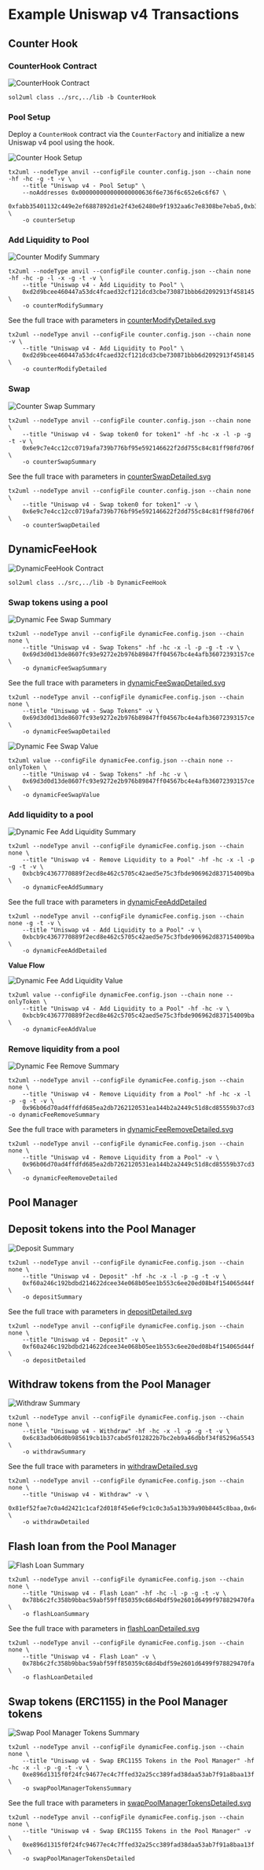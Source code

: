# Example Uniswap v4 Transactions

## Counter Hook

### CounterHook Contract

![CounterHook Contract](./CounterHook.svg)

```
sol2uml class ../src,../lib -b CounterHook
```

### Pool Setup

Deploy a `CounterHook` contract via the `CounterFactory` and initialize a new Uniswap v4 pool using the hook.

![Counter Hook Setup](./counterSetup.svg)

```
tx2uml --nodeType anvil --configFile counter.config.json --chain none -hf -hc -g -t -v \
    --title "Uniswap v4 - Pool Setup" \
    --noAddresses 0x000000000000000000636f6e736f6c652e6c6f67 \
    0xfabb35401132c449e2ef6887892d1e2f43e62480e9f1932aa6c7e8308be7eba5,0xb3ee845923d8f202dd8d4326e87c39d7ee00d2ba341c7794d0f392327ecc41ff \
    -o counterSetup
```

### Add Liquidity to Pool

![Counter Modify Summary](./counterModifySummary.svg)

```
tx2uml --nodeType anvil --configFile counter.config.json --chain none  -hf -hc -p -l -x -g -t -v \
    --title "Uniswap v4 - Add Liquidity to Pool" \
    0xd2d9bcee460447a53dc4fcaed32cf121dcd3cbe730871bbb6d2092913f458145 \
    -o counterModifySummary
```

See the full trace with parameters in [counterModifyDetailed.svg](./counterModifyDetailed.svg)

```
tx2uml --nodeType anvil --configFile counter.config.json --chain none -v \
    --title "Uniswap v4 - Add Liquidity to Pool" \
    0xd2d9bcee460447a53dc4fcaed32cf121dcd3cbe730871bbb6d2092913f458145 \
    -o counterModifyDetailed
```

### Swap

![Counter Swap Summary](./counterSwapSummary.svg)

```
tx2uml --nodeType anvil --configFile counter.config.json --chain none \
    --title "Uniswap v4 - Swap token0 for token1" -hf -hc -x -l -p -g -t -v \
    0x6e9c7e4cc12cc0719afa739b776bf95e592146622f2dd755c84c81ff98fd706f \
    -o counterSwapSummary
```

See the full trace with parameters in [counterSwapDetailed.svg](./counterSwapDetailed.svg)

```
tx2uml --nodeType anvil --configFile counter.config.json --chain none \
    --title "Uniswap v4 - Swap token0 for token1" -v \
    0x6e9c7e4cc12cc0719afa739b776bf95e592146622f2dd755c84c81ff98fd706f \
    -o counterSwapDetailed
```

## DynamicFeeHook

![DynamicFeeHook Contract](./DynamicFeeHook.svg)

```
sol2uml class ../src,../lib -b DynamicFeeHook
```

### Swap tokens using a pool

![Dynamic Fee Swap Summary](./dynamicFeeSwapSummary.svg)

```
tx2uml --nodeType anvil --configFile dynamicFee.config.json --chain none \
    --title "Uniswap v4 - Swap Tokens" -hf -hc -x -l -p -g -t -v \
    0x69d3d0d13de8607fc93e9272e2b976b89847ff04567bc4e4afb36072393157ce \
    -o dynamicFeeSwapSummary
```

See the full trace with parameters in [dynamicFeeSwapDetailed.svg](./dynamicFeeSwapDetailed.svg)

```
tx2uml --nodeType anvil --configFile dynamicFee.config.json --chain none \
    --title "Uniswap v4 - Swap Tokens" -v \
    0x69d3d0d13de8607fc93e9272e2b976b89847ff04567bc4e4afb36072393157ce \
    -o dynamicFeeSwapDetailed
```

![Dynamic Fee Swap Value](./dynamicFeeSwapValue.svg)

```
tx2uml value --configFile dynamicFee.config.json --chain none --onlyToken \
    --title "Uniswap v4 - Swap Tokens" -hf -hc -v \
    0x69d3d0d13de8607fc93e9272e2b976b89847ff04567bc4e4afb36072393157ce \
    -o dynamicFeeSwapValue
```

### Add liquidity to a pool

![Dynamic Fee Add Liquidity Summary](./dynamicFeeAddSummary.svg)

```
tx2uml --nodeType anvil --configFile dynamicFee.config.json --chain none \
    --title "Uniswap v4 - Remove Liquidity to a Pool" -hf -hc -x -l -p -g -t -v \
    0xbcb9c4367770889f2ecd8e462c5705c42aed5e75c3fbde906962d837154009ba \
    -o dynamicFeeAddSummary
```

See the full trace with parameters in [dynamicFeeAddDetailed](./dynamicFeeAddDetailed.svg)

```
tx2uml --nodeType anvil --configFile dynamicFee.config.json --chain none -g -t -v \
    --title "Uniswap v4 - Add Liquidity to a Pool" -v \
    0xbcb9c4367770889f2ecd8e462c5705c42aed5e75c3fbde906962d837154009ba \
    -o dynamicFeeAddDetailed
```

**Value Flow**

![Dynamic Fee Add Liquidity Value](./dynamicFeeAddValue.svg)

```
tx2uml value --configFile dynamicFee.config.json --chain none --onlyToken \
    --title "Uniswap v4 - Add Liquidity to a Pool" -hf -hc -v \
    0xbcb9c4367770889f2ecd8e462c5705c42aed5e75c3fbde906962d837154009ba \
    -o dynamicFeeAddValue
```

### Remove liquidity from a pool

![Dynamic Fee Remove Summary](./dynamicFeeRemoveSummary.svg)

```
tx2uml --nodeType anvil --configFile dynamicFee.config.json --chain none \
    --title "Uniswap v4 - Remove Liquidity from a Pool" -hf -hc -x -l -p -g -t -v \
    0x96b06d70ad4ffdfd685ea2db7262120531ea144b2a2449c51d8cd85559b37cd3 -o dynamicFeeRemoveSummary
```

See the full trace with parameters in [dynamicFeeRemoveDetailed.svg](./dynamicFeeRemoveDetailed.svg)

```
tx2uml --nodeType anvil --configFile dynamicFee.config.json --chain none \
    --title "Uniswap v4 - Remove Liquidity from a Pool" -v \
    0x96b06d70ad4ffdfd685ea2db7262120531ea144b2a2449c51d8cd85559b37cd3 \
    -o dynamicFeeRemoveDetailed
```

## Pool Manager

## Deposit tokens into the Pool Manager

![Deposit Summary](./depositSummary.svg)

```
tx2uml --nodeType anvil --configFile dynamicFee.config.json --chain none \
    --title "Uniswap v4 - Deposit" -hf -hc -x -l -p -g -t -v \
    0xf60a246c192bdbd214622dcee34e068b05ee1b553c6ee20ed08b4f154065d44f \
    -o depositSummary
```

See the full trace with parameters in [depositDetailed.svg](./depositDetailed.svg)

```
tx2uml --nodeType anvil --configFile dynamicFee.config.json --chain none \
    --title "Uniswap v4 - Deposit" -v \
    0xf60a246c192bdbd214622dcee34e068b05ee1b553c6ee20ed08b4f154065d44f \
    -o depositDetailed
```

## Withdraw tokens from the Pool Manager

![Withdraw Summary](./withdrawSummary.svg)

```
tx2uml --nodeType anvil --configFile dynamicFee.config.json --chain none \
    --title "Uniswap v4 - Withdraw" -hf -hc -x -l -p -g -t -v \
    0x6c83adb06d0b985619cb1b37cabd5f012822b7bc2eb9a46dbbf34f85296a5543 \
    -o withdrawSummary
```

See the full trace with parameters in [withdrawDetailed.svg](./withdrawDetailed.svg)

```
tx2uml --nodeType anvil --configFile dynamicFee.config.json --chain none \
    --title "Uniswap v4 - Withdraw" -v \
    0x81ef52fae7c0a4d2421c1caf2d018f45e6ef9c1c0c3a5a13b39a90b8445c8baa,0x6c83adb06d0b985619cb1b37cabd5f012822b7bc2eb9a46dbbf34f85296a5543 \
    -o withdrawDetailed
```

## Flash loan from the Pool Manager

![Flash Loan Summary](./flashLoanSummary.svg)

```
tx2uml --nodeType anvil --configFile dynamicFee.config.json --chain none \
    --title "Uniswap v4 - Flash Loan" -hf -hc -l -p -g -t -v \
    0x78b6c2fc358b9bbac59abf59ff850359c68d4bdf59e2601d6499f978829470fa \
    -o flashLoanSummary
```

See the full trace with parameters in [flashLoanDetailed.svg](./flashLoanDetailed.svg)

```
tx2uml --nodeType anvil --configFile dynamicFee.config.json --chain none \
    --title "Uniswap v4 - Flash Loan" -v \
    0x78b6c2fc358b9bbac59abf59ff850359c68d4bdf59e2601d6499f978829470fa \
    -o flashLoanDetailed
```

## Swap tokens (ERC1155) in the Pool Manager tokens

![Swap Pool Manager Tokens Summary](./swapPoolManagerTokensSummary.svg)

```
tx2uml --nodeType anvil --configFile dynamicFee.config.json --chain none \
    --title "Uniswap v4 - Swap ERC1155 Tokens in the Pool Manager" -hf -hc -x -l -p -g -t -v \
    0xe896d1315f0f24fc94677ec4c7ffed32a25cc389fad38daa53ab7f91a8baa13f \
    -o swapPoolManagerTokensSummary
```

See the full trace with parameters in [swapPoolManagerTokensDetailed.svg](./swapPoolManagerTokensDetailed.svg)

```
tx2uml --nodeType anvil --configFile dynamicFee.config.json --chain none \
    --title "Uniswap v4 - Swap ERC1155 Tokens in the Pool Manager" -v \
    0xe896d1315f0f24fc94677ec4c7ffed32a25cc389fad38daa53ab7f91a8baa13f \
    -o swapPoolManagerTokensDetailed
```
